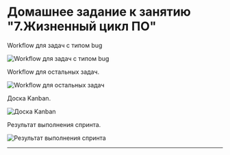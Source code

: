 # Домашнее задание к занятию "7.Жизненный цикл ПО"

Workflow для задач с типом bug

![Workflow для задач с типом bug](./bug.png "Workflow для задач с типом bug")


Workflow для остальных задач.

![Workflow для остальных задач](./other.png "Workflow для остальных задач")

Доска Kanban.

![Доска Kanban](./kanban.png "Доска Kanban")

Результат выполнения спринта.

![Результат выполнения спринта](./sprint.png "Результат выполнения спринта")



---
